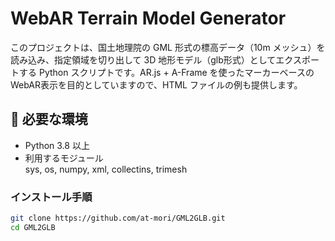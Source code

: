 # WebAR Terrain Model Generator

このプロジェクトは、国土地理院の GML 形式の標高データ（10m メッシュ）を読み込み、指定領域を切り出して 3D 地形モデル（glb形式）としてエクスポートする Python スクリプトです。AR.js + A-Frame を使ったマーカーベースのWebAR表示を目的としていますので、HTML ファイルの例も提供します。

## 🔧 必要な環境

- Python 3.8 以上
- 利用するモジュール  
sys, os, numpy, xml, collectins, trimesh

### インストール手順

```bash
git clone https://github.com/at-mori/GML2GLB.git
cd GML2GLB
